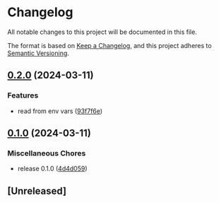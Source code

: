 # Changelog

All notable changes to this project will be documented in this file.

The format is based on [Keep a Changelog](https://keepachangelog.com/en/1.1.0/),
and this project adheres to [Semantic Versioning](https://semver.org/spec/v2.0.0.html).

## [0.2.0](https://github.com/pythoninthegrass/hello-rust/compare/hello-rust-v0.1.0...hello-rust-v0.2.0) (2024-03-11)


### Features

* read from env vars ([93f7f6e](https://github.com/pythoninthegrass/hello-rust/commit/93f7f6efbf19ce768f60e649711b27416d7f42f2))

## [0.1.0](https://github.com/pythoninthegrass/hello-rust/compare/hello-rust-v1.0.0...hello-rust-v0.1.0) (2024-03-11)


### Miscellaneous Chores

* release 0.1.0 ([4d4d059](https://github.com/pythoninthegrass/hello-rust/commit/4d4d059b9cc02300ebc2b8dec13e89a6f317d829))

## [Unreleased]
